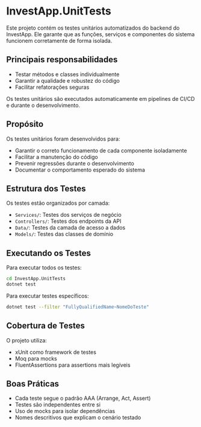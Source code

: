 # InvestApp.UnitTests

Este projeto contém os testes unitários automatizados do backend do InvestApp. Ele garante que as funções, serviços e componentes do sistema funcionem corretamente de forma isolada.

## Principais responsabilidades
- Testar métodos e classes individualmente
- Garantir a qualidade e robustez do código
- Facilitar refatorações seguras

Os testes unitários são executados automaticamente em pipelines de CI/CD e durante o desenvolvimento.

## Propósito

Os testes unitários foram desenvolvidos para:
- Garantir o correto funcionamento de cada componente isoladamente
- Facilitar a manutenção do código
- Prevenir regressões durante o desenvolvimento
- Documentar o comportamento esperado do sistema

## Estrutura dos Testes

Os testes estão organizados por camada:
- `Services/`: Testes dos serviços de negócio
- `Controllers/`: Testes dos endpoints da API
- `Data/`: Testes da camada de acesso a dados
- `Models/`: Testes das classes de domínio

## Executando os Testes

Para executar todos os testes:

```bash
cd InvestApp.UnitTests
dotnet test
```

Para executar testes específicos:

```bash
dotnet test --filter "FullyQualifiedName~NomeDoTeste"
```

## Cobertura de Testes

O projeto utiliza:
- xUnit como framework de testes
- Moq para mocks
- FluentAssertions para assertions mais legíveis

## Boas Práticas

- Cada teste segue o padrão AAA (Arrange, Act, Assert)
- Testes são independentes entre si
- Uso de mocks para isolar dependências
- Nomes descritivos que explicam o cenário testado 
